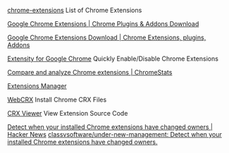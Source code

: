 
[chrome-extensions](https://github.com/learn-anything/chrome-extensions)
List of Chrome Extensions

[Google Chrome Extensions | Chrome Plugins & Addons Download](https://pluginsaddonsextensions.com/)

[Google Chrome Extensions Download | Chrome Extensions, plugins, Addons](https://pluginsaddonsextensions.com/chrome-extensions)

[Extensity for Google Chrome](https://sergiokas.github.io/Extensity/)
Quickly Enable/Disable Chrome Extensions

[Compare and analyze Chrome extensions | ChromeStats](https://chrome-stats.com/)

[Extensions Manager](https://chrome.google.com/webstore/detail/extensions-manager/kllcckbicipekmojkcopeameajngoomf)

[WebCRX](https://webcrx.io/)
Install Chrome CRX Files

[CRX Viewer](https://github.com/Rob--W/crxviewer)
View Extension Source Code

[Detect when your installed Chrome extensions have changed owners | Hacker News](https://news.ycombinator.com/item?id=39620060)
[classvsoftware/under-new-management: Detect when your installed Chrome extensions have changed owners.](https://github.com/classvsoftware/under-new-management)
